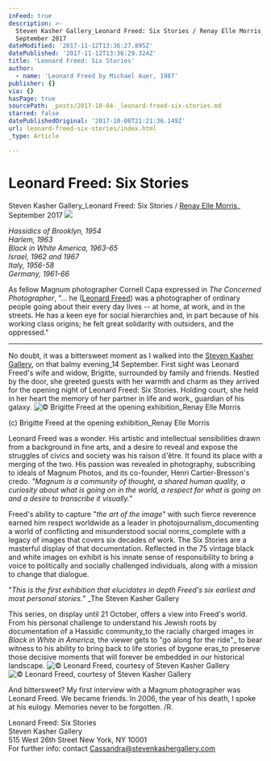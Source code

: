 ```yaml
---
inFeed: true
description: >-
  Steven Kasher Gallery_Leonard Freed: Six Stories / Renay Elle Morris_
  September 2017
dateModified: '2017-11-12T13:36:27.895Z'
datePublished: '2017-11-12T13:36:29.324Z'
title: 'Leonard Freed: Six Stories'
author:
  - name: 'Leonard Freed by Michael Auer, 1987'
publisher: {}
via: {}
hasPage: true
sourcePath: _posts/2017-10-04-_leonard-freed-six-stories.md
starred: false
datePublishedOriginal: '2017-10-08T21:21:36.149Z'
url: leonard-freed-six-stories/index.html
_type: Article

---
```

# Leonard Freed: Six Stories

Steven Kasher Gallery\_Leonard Freed: Six Stories / [Renay Elle Morris][0]\_ September 2017
![](https://the-grid-user-content.s3-us-west-2.amazonaws.com/ef2ce1ab-a72f-4e2f-9fef-a82b6b6a48e8.jpg)

_Hassidics of Brooklyn, 1954_  
_Harlem, 1963_  
_Black in White America, 1963-65_  
_Israel, 1962 and 1967_  
_Italy, 1956-58_  
_Germany, 1961-66_

As fellow Magnum photographer Cornell Capa expressed in _The Concerned Photographer_, "... he ([Leonard Freed][1]) was a photographer of ordinary people going about their every day lives -- at home, at work, and in the streets. He has a keen eye for social hierarchies and, in part because of his working class origins; he felt great solidarity with outsiders, and the oppressed."

---

No doubt, it was a bittersweet moment as I walked into the [Steven Kasher Gallery][2], on that balmy evening\_14 September. First sight was Leonard Freed's wife and widow, Brigitte, surrounded by family and friends. Nestled by the door, she greeted guests with her warmth and charm as they arrived for the opening night of Leonard Freed: Six Stories. Holding court, she held in her heart the memory of her partner in life and work\_ guardian of his galaxy.
![© Brigitte Freed at the opening exhibition_Renay Elle Morris ](https://the-grid-user-content.s3-us-west-2.amazonaws.com/7eee3659-381d-44dc-a36d-75b63a8c5b95.png)

(c) Brigitte Freed at the opening exhibition\_Renay Elle Morris 

Leonard Freed was a wonder. His artistic and intellectual sensibilities drawn from a background in fine arts, and a desire to reveal and expose the struggles of civics and society was his raison d'être. It found its place with a merging of the two. His passion was revealed in photography, subscribing to ideals of Magnum Photos, and its co-founder, Henri Cartier-Bresson's credo. _"Magnum is a community of thought, a shared human quality, a curiosity about what is going on in the world, a respect for what is going on and a desire to transcribe it visually."_

Freed's ability to capture "_the art of the image"_ with such fierce reverence earned him respect worldwide as a leader in photojournalism\_documenting a world of conflicting and misunderstood social norms\_complete with a legacy of images that covers six decades of work. The Six Stories are a masterful display of that documentation. Reflected in the 75 vintage black and white images on exhibit is his innate sense of responsibility to bring a voice to politically and socially challenged individuals, along with a mission to change that dialogue.

"_This is the first exhibition that elucidates in depth Freed's six earliest and most personal stories._" \_The Steven Kasher Gallery

This series, on display until 21 October, offers a view into Freed's world. From his personal challenge to understand his Jewish roots by documentation of a Hassidic community\_to the racially charged images in _Black in White in America_, the viewer gets to "go along for the ride"\_ to bear witness to his ability to bring back to life stories of bygone eras\_to preserve those decisive moments that will forever be embedded in our historical landscape.
![© Leonard Freed, courtesy of Steven Kasher Gallery](https://the-grid-user-content.s3-us-west-2.amazonaws.com/9b9c7dea-c75e-466c-9ad6-14bbbd153a87.png)
![© Leonard Freed, courtesy of Steven Kasher Gallery](https://s3-us-west-2.amazonaws.com/the-grid-img/p/9a5db35660da44aab878cd24cf1372140efce238.png)

And bittersweet? My first interview with a Magnum photographer was Leonard Freed. We became friends. In 2006, the year of his death, I spoke at his eulogy. Memories never to be forgotten. /R.

Leonard Freed: Six Stories  
Steven Kasher Gallery  
515 West 26th Street New York, NY 10001  
For further info: contact Cassandra@stevenkashergallery.com

[0]: http://arstler.com/renay-elle-morris/
[1]: http://mastersofphotography.blogspot.com/2014/08/leonard-freed.html
[2]: http://www.stevenkasher.com/